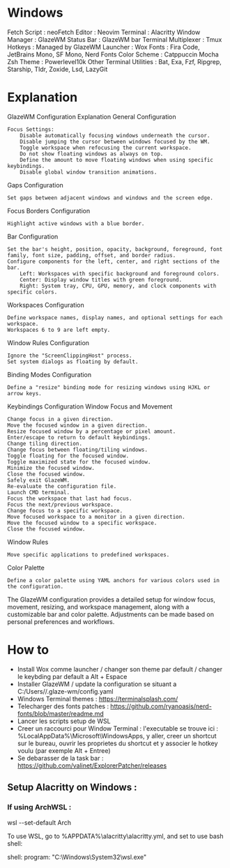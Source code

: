 # Windows

Fetch Script : neoFetch
Editor : Neovim
Terminal : Alacritty
Window Manager : GlazeWM
Status Bar : GlazeWM bar
Terminal Multiplexer : Tmux
Hotkeys : Managed by GlazeWM
Launcher : Wox
Fonts : Fira Code, JetBrains Mono, SF Mono, Nerd Fonts
Color Scheme : Catppuccin Mocha
Zsh Theme : Powerlevel10k
Other Terminal Utilities : Bat, Exa, Fzf, Ripgrep, Starship, Tldr, Zoxide, Lsd, LazyGit

# Explanation 
GlazeWM Configuration Explanation
General Configuration

    Focus Settings:
        Disable automatically focusing windows underneath the cursor.
        Disable jumping the cursor between windows focused by the WM.
        Toggle workspace when refocusing the current workspace.
        Do not show floating windows as always on top.
        Define the amount to move floating windows when using specific keybindings.
        Disable global window transition animations.

Gaps Configuration

    Set gaps between adjacent windows and windows and the screen edge.

Focus Borders Configuration

    Highlight active windows with a blue border.

Bar Configuration

    Set the bar's height, position, opacity, background, foreground, font family, font size, padding, offset, and border radius.
    Configure components for the left, center, and right sections of the bar.
        Left: Workspaces with specific background and foreground colors.
        Center: Display window titles with green foreground.
        Right: System tray, CPU, GPU, memory, and clock components with specific colors.

Workspaces Configuration

    Define workspace names, display names, and optional settings for each workspace.
    Workspaces 6 to 9 are left empty.

Window Rules Configuration

    Ignore the "ScreenClippingHost" process.
    Set system dialogs as floating by default.

Binding Modes Configuration

    Define a "resize" binding mode for resizing windows using HJKL or arrow keys.

Keybindings Configuration
Window Focus and Movement

    Change focus in a given direction.
    Move the focused window in a given direction.
    Resize focused window by a percentage or pixel amount.
    Enter/escape to return to default keybindings.
    Change tiling direction.
    Change focus between floating/tiling windows.
    Toggle floating for the focused window.
    Toggle maximized state for the focused window.
    Minimize the focused window.
    Close the focused window.
    Safely exit GlazeWM.
    Re-evaluate the configuration file.
    Launch CMD terminal.
    Focus the workspace that last had focus.
    Focus the next/previous workspace.
    Change focus to a specific workspace.
    Move focused workspace to a monitor in a given direction.
    Move the focused window to a specific workspace.
    Close the focused window.

Window Rules

    Move specific applications to predefined workspaces.

Color Palette

    Define a color palette using YAML anchors for various colors used in the configuration.

The GlazeWM configuration provides a detailed setup for window focus, movement, resizing, and workspace management, along with a customizable bar and color palette. Adjustments can be made based on personal preferences and workflows.



# How to 
- Install Wox comme launcher / changer son theme par default / changer le keybding par default a Alt + Espace
- Installer GlazeWM / update la configuration se situant a C:/Users/<USER>/.glaze-wm/config.yaml
- Windows Terminal themes : https://terminalsplash.com/
- Telecharger des fonts patches : https://github.com/ryanoasis/nerd-fonts/blob/master/readme.md
- Lancer les scripts setup de WSL
- Creer un raccourci pour Window Terminal : l'executable se trouve ici : %LocalAppData%\Microsoft\WindowsApps, y aller, creer un shortcut sur le bureau, ouvrir les proprietes du shortcut et y associer le hotkey voulu (par exemple Alt + Entree)
- Se debarasser de la task bar : https://github.com/valinet/ExplorerPatcher/releases


## Setup Alacritty on Windows :
### If using ArchWSL :
wsl --set-default Arch

To use WSL, go to %APPDATA%\alacritty\alacritty.yml, and set to use bash shell:

shell:
 program: "C:\\Windows\\System32\\wsl.exe"

